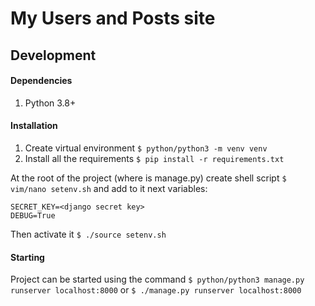 # My Users and Posts site

## Development

#### Dependencies
1. Python 3.8+

#### Installation
1. Create virtual environment `$ python/python3 -m venv venv`
2. Install all the requirements `$ pip install -r requirements.txt`

At the root of the project (where is manage.py) create shell script `$ vim/nano setenv.sh` and add to it next variables:
```
SECRET_KEY=<django secret key>
DEBUG=True
```
Then activate it `$ ./source setenv.sh`

#### Starting
Project can be started using the command `$ python/python3 manage.py runserver localhost:8000` or `$ ./manage.py runserver localhost:8000`